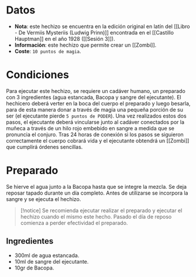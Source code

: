# Datos
- **Nota**: este hechizo se encuentra en la edición original en latín del [[Libro - De Vermiis Mysteriis (Ludwig Prinn)]] encontrada en el [[Castillo Hauptman]] en el año 1928 ([[Sesión 3]]).
- **Información**: este hechizo que permite crear un [[Zombi]].
- **Coste**: `10 puntos de magia`.
# Condiciones
Para ejecutar este hechizo, se requiere un cadáver humano, un preparado con 3 ingredientes (agua estancada, Bacopa y sangre del ejecutante).
El hechicero deberá verter en la boca del cuerpo el preparado y luego besarla, para de esta manera donar a través de magia una pequeña porción de su ser (el ejecutante pierde `5 puntos de PODER`). Una vez realizados estos dos pasos, el ejecutante deberá vincularse junto al cadáver conectados por la muñeca a través de un hilo rojo embebido en sangre a medida que se pronuncia el conjuro. Tras 24 horas de conexión si los pasos se siguieron correctamente el cuerpo cobrará vida y el ejecutante obtendrá un [[Zombi]] que cumplirá órdenes sencillas.
# Preparado
Se hierve el agua junto a la Bacopa hasta que se integre la mezcla. Se deja reposar tapado durante un día completo. Antes de utilizarse se incorpora la sangre y se ejecuta el hechizo.
> [!notice]
> Se recomienda ejecutar realizar el preparado y ejecutar el hechizo cuando el mismo este hecho.
> Pasado el día de reposo comienza a perder efectividad el preparado.
## Ingredientes
- 300ml de agua estancada.
- 10ml de sangre del ejecutante.
- 10gr de Bacopa.


